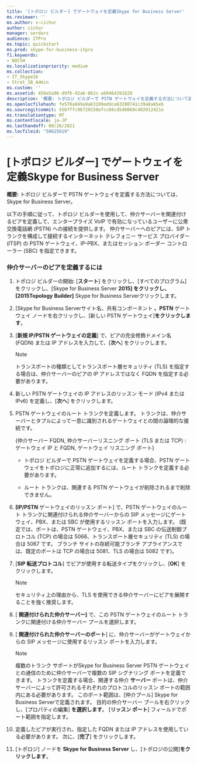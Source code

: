```yaml
---
title: '[トポロジ ビルダー] でゲートウェイを定義Skype for Business Server'
ms.reviewer: ''
ms.author: v-cichur
author: cichur
manager: serdars
audience: ITPro
ms.topic: quickstart
ms.prod: skype-for-business-itpro
f1.keywords:
- NOCSH
ms.localizationpriority: medium
ms.collection:
- IT_Skype16
- Strat_SB_Admin
ms.custom: ''
ms.assetid: 456e5a96-d9f6-42a6-862c-a69464391628
description: '概要: トポロジ ビルダーで PSTN ゲートウェイを定義する方法について説明します。Skype for Business Server。'
ms.openlocfilehash: fe570a849a9a63199eddce63280741c39a8a65eb
ms.sourcegitcommit: 556fffc96729150efcc04cd5d6069c402012421e
ms.translationtype: MT
ms.contentlocale: ja-JP
ms.lasthandoff: 08/26/2021
ms.locfileid: "58625619"
---
```

# <a name="define-a-gateway-in-topology-builder-in-skype-for-business-server"></a>[トポロジ ビルダー] でゲートウェイを定義Skype for Business Server
 
**概要:** トポロジ ビルダーで PSTN ゲートウェイを定義する方法については、Skype for Business Server。
  
以下の手順に従って、トポロジ ビルダーを使用して、仲介サーバーを関連付けるピアを定義して、エンタープライズ VoIP で有効になっているユーザーに公衆交換電話網 (PSTN) への接続を提供します。 仲介サーバーへのピアには、SIP トランクを構成して接続するインターネット テレフォニー サービス プロバイダー (ITSP) の PSTN ゲートウェイ、IP-PBX、またはセッション ボーダー コントローラー (SBC) を指定できます。
  
### <a name="to-define-a-peer-for-the-mediation-server"></a>仲介サーバーのピアを定義するには

1. トポロジ ビルダーの開始: [**スタート**] をクリックし、[すべてのプログラム] をクリックし、[Skype for Business Server **2015] をクリックし、[2015Topology** **Builder]** Skype for Business Serverクリックします。 
    
2. [Skype for Business Serverサイト名、共有コンポーネント **、PSTN** ゲートウェイ ノードを右クリックし、[新しい PSTN ゲートウェイ]**をクリックします**。
3. [**新規 IP/PSTN ゲートウェイの定義**] で、ピアの完全修飾ドメイン名 (FQDN) または IP アドレスを入力して、[**次へ**] をクリックします。
    
    > [!NOTE]
    > トランスポートの種類としてトランスポート層セキュリティ (TLS) を指定する場合は、仲介サーバーのピアの IP アドレスではなく FQDN を指定する必要があります。 
  
4. 新しい PSTN ゲートウェイの IP アドレスのリッスン モード (IPv4 または IPv6) を定義し、[**次へ**] をクリックします。

5. PSTN ゲートウェイのルート トランクを定義します。 トランクは、仲介サーバーとタプルによって一意に識別されるゲートウェイとの間の論理的な接続です。
    
    {仲介サーバー FQDN, 仲介サーバーリスニング ポート (TLS または TCP) : ゲートウェイ IP と FQDN, ゲートウェイ リスニング ポート}
    
     - トポロジ ビルダーで PSTN ゲートウェイを定義する場合、PSTN ゲートウェイをトポロジに正常に追加するには、ルート トランクを定義する必要があります。
    
     - ルート トランクは、関連する PSTN ゲートウェイが削除されるまで削除できません。
    
6. **[IP/PSTN** ゲートウェイのリッスン ポート] で、PSTN ゲートウェイのルート トランクに関連付けられる仲介サーバーからの SIP メッセージにゲートウェイ、PBX、または SBC が使用するリッスン ポートを入力します。 (既定では、ポートは、PSTN ゲートウェイ、PBX、または SBC の伝送制御プロトコル (TCP) の場合は 5066、トランスポート層セキュリティ (TLS) の場合は 5067 です。 ブランチ サイトの存続可能ブランチ アプライアンスでは、既定のポートは TCP の場合は 5081、TLS の場合は 5082 です)。
    
7. [**SIP 転送プロトコル**] でピアが使用する転送タイプをクリックし、[**OK**] をクリックします。
    
    > [!NOTE]
    > セキュリティ上の理由から、TLS を使用できる仲介サーバーにピアを展開することを強く推奨します。 
  
8. [ **関連付けられた仲介サーバー]** で、この PSTN ゲートウェイのルート トランクに関連付ける仲介サーバー プールを選択します。
    
9. [ **関連付けられた仲介サーバーのポート**] に、仲介サーバーがゲートウェイからの SIP メッセージに使用するリッスン ポートを入力します。
    
    > [!NOTE]
    > 複数のトランク サポートがSkype for Business Server PSTN ゲートウェイとの通信のために仲介サーバーで複数の SIP シグナリング ポートを定義できます。 トランクを定義する場合、関連する仲介 **サーバー** ポートは、仲介サーバーによって許可されるそれぞれのプロトコルのリッスン ポートの範囲内にある必要があります。 このポート範囲は、[仲介プール] Skype for Business Serverで定義されます。 目的の仲介サーバー プールを右クリックし、[プロパティの編集] **を選択します**。 [**リッスン ポート**] フィールドでポート範囲を指定します。
  
10. 定義したピアが実行され、指定した FQDN または IP アドレスを使用している必要があります。 次に、[**完了**] をクリックします。
    
11. [トポロジ] ノードを **Skype for Business Server** し、[トポロジの公開]**をクリックします**。
    


